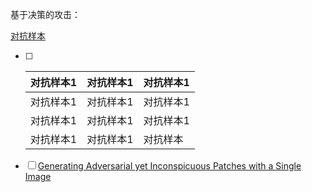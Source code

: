 基于决策的攻击：

[对抗样本](https://arxiv.org/pdf/2010.08211)

- [ ] | 对抗样本1 | 对抗样本1 | 对抗样本1 |
  | --------- | --------- | --------- |
  | 对抗样本1 | 对抗样本1 | 对抗样本1 |
  | 对抗样本1 | 对抗样本1 | 对抗样本1 |
  | 对抗样本1 | 对抗样本1 | 对抗样本  |

- [ ] [Generating Adversarial yet Inconspicuous Patches with a Single Image](https://arxiv.org/pdf/2010.07093)